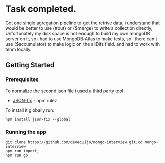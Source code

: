 # Task completed.

Got one single agregation pipeline to get the retrive data, i understand that would be better to use {#out} or {$merge} to write a collection directly, Unfortunately my disk space is not enough to build my own mongoDB server on it, so i had to use MongoDB Atlas to make tests, so i there can't use {$accumulator} to make logic on the allDifs field. and had to work with tehm locally.  

## Getting Started

### Prerequisites


To normalize the second json file i used a third party tool
* [JSON-fix](https://www.npmjs.com/package/json-fix) - npm rulez


To install it globally run: 

```
npm install json-fix --global
```


### Running the app

```
git clone https://github.com/devequijo/mongo-interview.git;cd mongo-interview
npm run import;
npm run go

```

